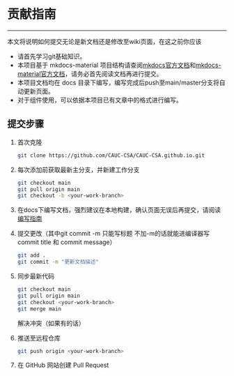 # 贡献指南

---

本文将说明如何提交无论是新文档还是修改至wiki页面，在这之前你应该

- 请首先学习git基础知识。
- 本项目基于 mkdocs-material 项目结构请查阅[mkdocs官方文档](https://mkdocs.org.cn/)和[mkdocs-material官方文档](https://squidfunk.github.io/mkdocs-material/)，请务必首先阅读文档再进行提交。
- 本项目文档均在 docs 目录下编写，编写完成后push至main/master分支将自动更新页面。
- 对于组件使用，可以依据本项目已有文章中的格式进行编写。

## 提交步骤

1. 首次克隆
   ```bash
   git clone https://github.com/CAUC-CSA/CAUC-CSA.github.io.git
   ```

2. 每次添加前获取最新主分支，并新建工作分支
   ```bash
   git checkout main 
   git pull origin main
   git checkout -b <your-work-branch>
   ```

3. 在docs下编写文档，强烈建议在本地构建，确认页面无误后再提交，请阅读[编写指南](writing.md)

4. 提交更改（其中git commit -m 只能写标题 不加-m的话就能进编译器写 commit title 和 commit message）
   ```bash
   git add .
   git commit -m "更新文档描述"
   ```

5. 同步最新代码
   ```bash
   git checkout main
   git pull origin main
   git checkout <your-work-branch>
   git merge main
   ```
   解决冲突（如果有的话）

6. 推送至远程仓库
   ```bash
   git push origin <your-work-branch>
   ```

7. 在 GitHub 网站创建 Pull Request